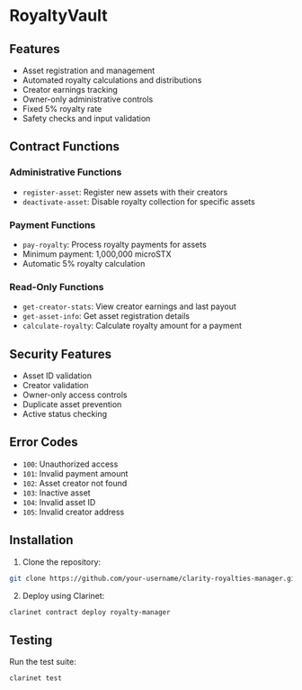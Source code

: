 # RoyaltyVault

## Features

- Asset registration and management
- Automated royalty calculations and distributions
- Creator earnings tracking
- Owner-only administrative controls
- Fixed 5% royalty rate
- Safety checks and input validation

## Contract Functions

### Administrative Functions

- `register-asset`: Register new assets with their creators
- `deactivate-asset`: Disable royalty collection for specific assets

### Payment Functions

- `pay-royalty`: Process royalty payments for assets
- Minimum payment: 1,000,000 microSTX
- Automatic 5% royalty calculation

### Read-Only Functions

- `get-creator-stats`: View creator earnings and last payout
- `get-asset-info`: Get asset registration details
- `calculate-royalty`: Calculate royalty amount for a payment

## Security Features

- Asset ID validation
- Creator validation
- Owner-only access controls
- Duplicate asset prevention
- Active status checking

## Error Codes

- `100`: Unauthorized access
- `101`: Invalid payment amount
- `102`: Asset creator not found
- `103`: Inactive asset
- `104`: Invalid asset ID
- `105`: Invalid creator address

## Installation

1. Clone the repository:
```bash
git clone https://github.com/your-username/clarity-royalties-manager.git
```

2. Deploy using Clarinet:
```bash
clarinet contract deploy royalty-manager
```

## Testing

Run the test suite:
```bash
clarinet test
```